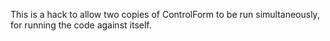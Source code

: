 This is a hack to allow two copies of ControlForm to be run simultaneously, for running the code against itself.